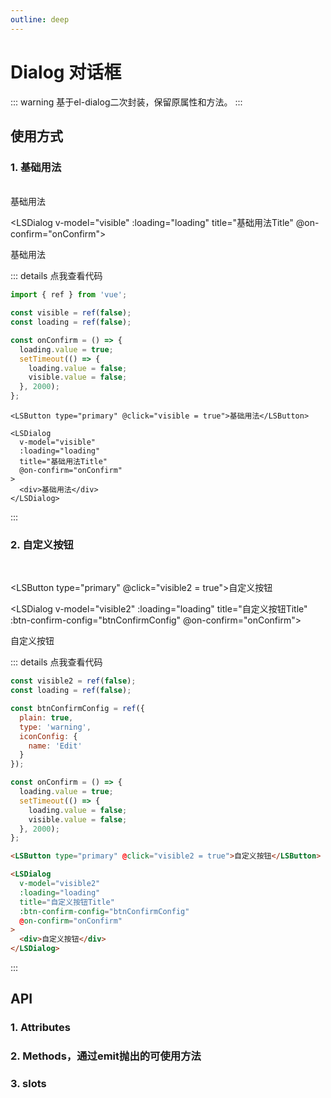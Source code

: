 ```yaml
---
outline: deep
---
```


# Dialog 对话框

::: warning 基于el-dialog二次封装，保留原属性和方法。
:::

## 使用方式

### 1. 基础用法

<br />
<LSButton type="primary" @click="visible = true">基础用法</LSButton>

<LSDialog v-model="visible" :loading="loading" title="基础用法Title" @on-confirm="onConfirm"> <div>基础用法</div> </LSDialog>

::: details 点我查看代码

```js
import { ref } from 'vue';

const visible = ref(false);
const loading = ref(false);

const onConfirm = () => {
  loading.value = true;
  setTimeout(() => {
    loading.value = false;
    visible.value = false;
  }, 2000);
};
```

```
<LSButton type="primary" @click="visible = true">基础用法</LSButton>

<LSDialog
  v-model="visible"
  :loading="loading"
  title="基础用法Title"
  @on-confirm="onConfirm"
>
  <div>基础用法</div>
</LSDialog>
```

:::

### 2. 自定义按钮

<br />

<LSButton type="primary" @click="visible2 = true">自定义按钮</LSButton>

<LSDialog v-model="visible2" :loading="loading" title="自定义按钮Title" :btn-confirm-config="btnConfirmConfig" @on-confirm="onConfirm"> <div>自定义按钮</div> </LSDialog>

::: details 点我查看代码

```js
const visible2 = ref(false);
const loading = ref(false);

const btnConfirmConfig = ref({
  plain: true,
  type: 'warning',
  iconConfig: {
    name: 'Edit'
  }
});

const onConfirm = () => {
  loading.value = true;
  setTimeout(() => {
    loading.value = false;
    visible.value = false;
  }, 2000);
};
```

```html
<LSButton type="primary" @click="visible2 = true">自定义按钮</LSButton>

<LSDialog
  v-model="visible2"
  :loading="loading"
  title="自定义按钮Title"
  :btn-confirm-config="btnConfirmConfig"
  @on-confirm="onConfirm"
>
  <div>自定义按钮</div>
</LSDialog>
```

:::

## API

### 1. Attributes

<ApiIntro :tableColumn="tableColumn" :tableData="tableData" />

### 2. Methods，通过emit抛出的可使用方法

<ApiIntro :tableColumn="tableMethodColumn" :tableData="tableData2" />

### 3. slots

<ApiIntro :tableColumn="tableSlotColumn" :tableData="tableData3" />

<script setup>
import { tableColumn, tableMethodColumn, tableSlotColumn } from '../constant';
import { ref } from 'vue';

const visible = ref(false);
const loading = ref(false);

const onConfirm = () => {
  loading.value = true;
  setTimeout(() => {
    loading.value = false;
    visible.value = false;
  }, 2000);
}

const visible2 = ref(false);
const btnConfirmConfig = ref({
  plain: true,
  type: 'warning',
  iconConfig: {
    name: 'Edit'
  }
});

const tableData = ref([
  {
    name: 'hasFooter',
    desc: '是否显示底部按钮',
    type: 'boolean',
    value: 'true'
  },
  {
    name: 'hasCancelBtn',
    desc: '是否显示取消按钮',
    type: 'boolean',
    value: 'true'
  },
  {
    name: 'loading',
    desc: '是否为加载状态',
    type: 'boolean',
    value: 'false'
  },
  {
    name: 'btnCancelConfig',
    desc: '取消按钮配置，具体配置参考LSButton',
    type: 'object',
    value: `{txt: '取消'}`
  },
  {
    name: 'btnConfirmConfig',
    desc: '确认按钮配置，具体配置参考LSButton',
    type: 'object',
    value: `{txt: '确认', type: 'primary'}`
  },
  {
    name: 'contentLoading',
    desc: '内容区域loading',
    type: 'Boolean',
    value: false
  }
])

const tableData2 = ref([
  {
    name: 'onCancel',
    desc: '点击取消时触发',
    type: 'function',
    value: '-'
  },
  {
    name: 'onConfirm',
    desc: '点击确认时触发',
    type: 'function',
    value: '-'
  }
])

const tableData3 = ref([
  {
    name: 'footer',
    desc: '底部栏插槽，可自定义底部栏内容，内容放置最左边',
  }
])
</script>
